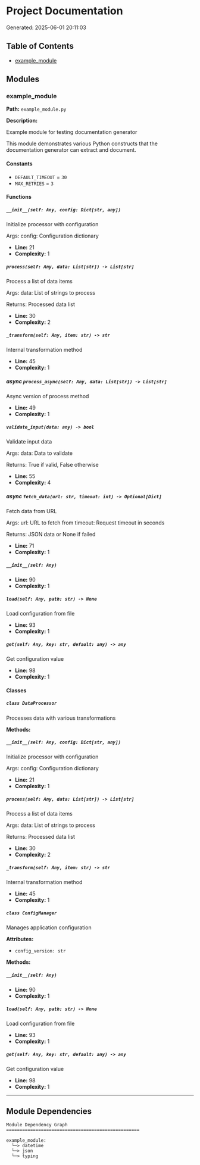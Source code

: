 # Project Documentation
Generated: 2025-06-01 20:11:03

## Table of Contents

- [example_module](#example-module)

## Modules

### example_module

**Path:** `example_module.py`

**Description:**

Example module for testing documentation generator

This module demonstrates various Python constructs that the documentation
generator can extract and document.

#### Constants

- `DEFAULT_TIMEOUT` = `30`
- `MAX_RETRIES` = `3`

#### Functions

##### `__init__(self: Any, config: Dict[str, any])`

Initialize processor with configuration

Args:
    config: Configuration dictionary

- **Line:** 21
- **Complexity:** 1

##### `process(self: Any, data: List[str]) -> List[str]`

Process a list of data items

Args:
    data: List of strings to process
    
Returns:
    Processed data list

- **Line:** 30
- **Complexity:** 2

##### `_transform(self: Any, item: str) -> str`

Internal transformation method

- **Line:** 45
- **Complexity:** 1

##### async `process_async(self: Any, data: List[str]) -> List[str]`

Async version of process method

- **Line:** 49
- **Complexity:** 1

##### `validate_input(data: any) -> bool`

Validate input data

Args:
    data: Data to validate
    
Returns:
    True if valid, False otherwise

- **Line:** 55
- **Complexity:** 4

##### async `fetch_data(url: str, timeout: int) -> Optional[Dict]`

Fetch data from URL

Args:
    url: URL to fetch from
    timeout: Request timeout in seconds
    
Returns:
    JSON data or None if failed

- **Line:** 71
- **Complexity:** 1

##### `__init__(self: Any)`

- **Line:** 90
- **Complexity:** 1

##### `load(self: Any, path: str) -> None`

Load configuration from file

- **Line:** 93
- **Complexity:** 1

##### `get(self: Any, key: str, default: any) -> any`

Get configuration value

- **Line:** 98
- **Complexity:** 1

#### Classes

##### `class DataProcessor`

Processes data with various transformations

**Methods:**

##### `__init__(self: Any, config: Dict[str, any])`

Initialize processor with configuration

Args:
    config: Configuration dictionary

- **Line:** 21
- **Complexity:** 1

##### `process(self: Any, data: List[str]) -> List[str]`

Process a list of data items

Args:
    data: List of strings to process
    
Returns:
    Processed data list

- **Line:** 30
- **Complexity:** 2

##### `_transform(self: Any, item: str) -> str`

Internal transformation method

- **Line:** 45
- **Complexity:** 1

##### `class ConfigManager`

Manages application configuration

**Attributes:**

- `config_version: str`

**Methods:**

##### `__init__(self: Any)`

- **Line:** 90
- **Complexity:** 1

##### `load(self: Any, path: str) -> None`

Load configuration from file

- **Line:** 93
- **Complexity:** 1

##### `get(self: Any, key: str, default: any) -> any`

Get configuration value

- **Line:** 98
- **Complexity:** 1

---


## Module Dependencies

```
Module Dependency Graph
==================================================

example_module:
  └─> datetime
  └─> json
  └─> typing

```